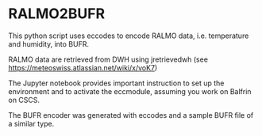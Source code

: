 # RALMO2BUFR

This python script uses eccodes to encode RALMO data, i.e. temperature and humidity, into BUFR.

RALMO data are retrieved from DWH using jretrievedwh (see https://meteoswiss.atlassian.net/wiki/x/voK7)

The Jupyter notebook provides important instruction to set up the environment and to activate the eccmodule, assuming you work on Balfrin on CSCS.

The BUFR encoder was generated with eccodes and a sample BUFR file of a similar type.
